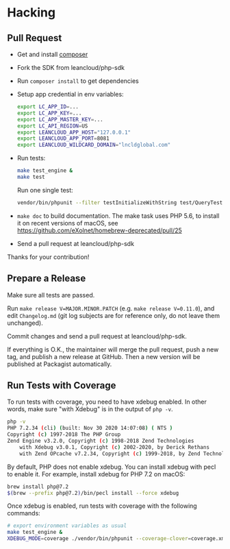 # Hacking

## Pull Request

* Get and install [composer](https://getcomposer.org)
* Fork the SDK from leancloud/php-sdk
* Run `composer install` to get dependencies
* Setup app credential in env variables:

    ```sh
    export LC_APP_ID=...
    export LC_APP_KEY=...
    export LC_APP_MASTER_KEY=...
    export LC_API_REGION=US
    export LEANCLOUD_APP_HOST="127.0.0.1"
    export LEANCLOUD_APP_PORT=8081
    export LEANCLOUD_WILDCARD_DOMAIN="lncldglobal.com"
    ```

* Run tests:

    ```sh
    make test_engine &
    make test
    ```
  
    Run one single test:
    
    ```sh
    vendor/bin/phpunit --filter testInitializeWithString test/QueryTest.php
    ```

* `make doc` to build documentation.
   The make task uses PHP 5.6, to install it on recent versions of macOS,
   see https://github.com/eXolnet/homebrew-deprecated/pull/25

* Send a pull request at leancloud/php-sdk

Thanks for your contribution!

## Prepare a Release

Make sure all tests are passed.

Run `make release V=MAJOR.MINOR.PATCH` (e.g. `make release V=0.11.0`),
and edit `Changelog.md` (git log subjects are for reference only, do not leave them unchanged).

Commit changes and send a pull request at leancloud/php-sdk.

If everything is O.K., the maintainer will merge the pull request, push a new tag, and publish a new release at GitHub.
Then a new version will be published at Packagist automatically.

## Run Tests with Coverage

To run tests with coverage, you need to have xdebug enabled.
In other words, make sure "with Xdebug" is in the output of `php -v`.

```sh
php -v
PHP 7.2.34 (cli) (built: Nov 30 2020 14:07:08) ( NTS )
Copyright (c) 1997-2018 The PHP Group
Zend Engine v3.2.0, Copyright (c) 1998-2018 Zend Technologies
    with Xdebug v3.0.1, Copyright (c) 2002-2020, by Derick Rethans
    with Zend OPcache v7.2.34, Copyright (c) 1999-2018, by Zend Technologies
```

By default, PHP does not enable xdebug.
You can install xdebug with pecl to enable it.
For example, install xdebug for PHP 7.2 on macOS:

```sh
brew install php@7.2
$(brew --prefix php@7.2)/bin/pecl install --force xdebug
```

Once xdebug is enabled, run tests with coverage with the following commands:

```sh
# export environment variables as usual
make test_engine &
XDEBUG_MODE=coverage ./vendor/bin/phpunit --coverage-clover=coverage.xml test
```
